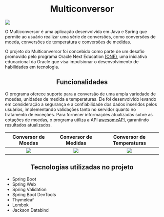 
<h1 align="center">Multiconversor</h1>

<p align="center">
  <img src="https://i.pinimg.com/236x/1c/a9/ea/1ca9eab758bbad50f23d4bf47b199d82.jpg" style="display: block; margin: 0 auto;">
</p>

O Multiconversor é uma aplicação desenvolvida em Java e Spring que permite ao usuário realizar uma série de conversões, como conversões de moeda, conversões de temperatura e conversões de medidas. 

O projeto do Multiconversor foi concebido como parte de um desafio promovido pelo programa Oracle Next Education <a href="https://www.oracle.com/br/education/oracle-next-education/">(ONE)</a>, uma iniciativa educacional da Oracle que visa impulsionar o desenvolvimento de habilidades em tecnologia.

<h2 align="center">Funcionalidades</h2>

O programa oferece suporte para a conversão de uma ampla variedade de moedas, unidades de medida e temperaturas. Ele foi desenvolvido levando em consideração a segurança e a confiabilidade dos dados inseridos pelos usuários, implementando validações tanto no servidor quanto no tratamento de exceções. Para fornecer informações atualizadas sobre as cotações de moedas, o programa utiliza a API <a href="https://docs.awesomeapi.com.br/">awesomeAPI</a>, garantindo resultados atualizados.

<table>
    <thead>
        <tr>
            <th align="center">Conversor de Moedas</th>
            <th align="center">Conversor de Medidas</th>
            <th align="center">Conversor de Temperaturas</th>
        </tr>
    </thead>
    <tbody>
        <tr>
            <td align="center"><img src="https://i.pinimg.com/736x/c6/f7/31/c6f73109188c460b4019c8a2c7a9595d.jpg"></td>
            <td align="center"><img src="https://i.pinimg.com/736x/5a/da/e8/5adae85bf119992f983d78faed60976d.jpg"></td>
            <td align="center"><img src="https://i.pinimg.com/564x/0e/2e/5b/0e2e5b1b6f8071461967c93d06a00ee0.jpg"></td>
        </tr>
    </tbody>
</table>

<h2 align="center">Tecnologias utilizadas no projeto</h2>

- Spring Boot
- Spring Web
- Spring Validation
- Spring Boot DevTools
- Thymeleaf
- Lombok
- Jackson Databind
